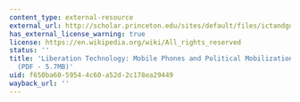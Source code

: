 ```yaml
---
content_type: external-resource
external_url: http://scholar.princeton.edu/sites/default/files/ictandgov/files/paper_panel_1_tesei.pdf
has_external_license_warning: true
license: https://en.wikipedia.org/wiki/All_rights_reserved
status: ''
title: 'Liberation Technology: Mobile Phones and Political Mobilization in Africa
  (PDF - 5.7MB)'
uid: f650ba60-5954-4c60-a52d-2c178ea29449
wayback_url: ''
---
```

